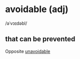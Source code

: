 # avoidable (adj)

/əˈvɔɪdəbl/

## that can be prevented

Opposite [unavoidable](../u/unavoidable-adj.md#impossible-to-avoid-or-prevent)
